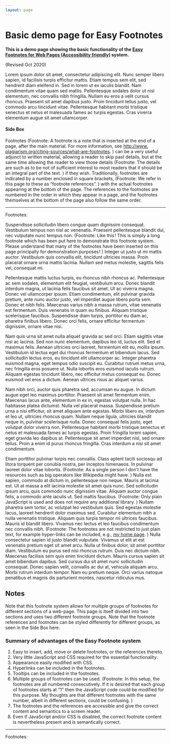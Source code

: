 ```yaml
---
layout: page
---
```


<h1>Basic demo page for Easy Footnotes</h1>
<p><b>This is a demo page showing the basic functionality of the <a href="../easy-footnotes-for-web-pages.html">Easy Footnotes for Web Pages (Accessibility friendly)</a> system.</b></p>
<p>(Revised Oct 2020)</p>

<p>Lorem ipsum dolor sit amet, consectetur adipiscing elit. Nunc semper libero sapien, id facilisis turpis efficitur mattis. Etiam tempus sem elit, sed hendrerit diam eleifend in. Sed in lorem ut ex iaculis blandit. Nam condimentum vitae quam sed mattis. Pellentesque sodales dolor ut nisl elementum, nec convallis nibh fringilla. Nullam eu eros a velit cursus rhoncus. Praesent sit amet dapibus justo. Proin tincidunt tellus justo, vel commodo arcu tincidunt vitae. Pellentesque habitant morbi tristique senectus et netus et malesuada fames ac turpis egestas. Cras viverra elementum augue sit amet ullamcorper. </p>
<div id="SideBox">
<h4>Side Box</h4>
<p>Footnotes<span class="footnoteSide"><span class="fnHide"> (Footnote: </span>
 A footnote is a note that is inserted at the end of a page, after the main material. For more information, see <a href="http://www.plagiarism.org/citing-sources/what-are-footnotes/">http://www.&#8203;plagiarism.org/&#8203;citing-sources/&#8203;what-are-footnotes</a>.
<span class="fnHide">)</span></span> can be a very useful adjunct to written material, allowing a reader to skip past details, but at the same time allowing the reader to view those details<span class="footnoteSide"><span class="fnHide"> (Footnote: </span>
 The details are such as to be not of sufficient interest to most readers that it should be an integral part of the text.
<span class="fnHide">)</span></span> if they wish. Traditionally, footnotes are indicated by a number enclosed in square brackets,<span class="footnoteSide"><span class="fnHide"> (Footnote: </span>
 We refer in this page to these as “footnote references”.
<span class="fnHide">)</span></span> with the actual footnotes appearing at the bottom of the page. The references to the footnotes are numbered in the order in which they appear in a page, and the footnotes themselves at the bottom of the page also follow the same order.</p>
<hr>
<div id = "FootnotesSide"><p class="invis">Footnotes:</p></div>
</div>


<p>Suspendisse sollicitudin libero congue quam dignissim consequat. Vestibulum tempus non nisl ac venenatis. Praesent pellentesque blandit dui, nec vulputate nunc tempus non.<span class="footnote"><span class="fnHide"> (Footnote: </span>
 Like this&#8202;! This is simply a long footnote which has been put here to demonstrate this footnote system. Please understand that many of the footnotes have been inserted on this page principally for demonstration purposes&#8202;!
<span class="fnHide">)</span></span> Integer ut justo ut mi mattis auctor. Vestibulum quis convallis elit, tincidunt ultricies massa. Proin placerat ornare urna mattis lacinia. Nullam sed metus molestie, sagittis felis vel, consequat mi. </p>

<p>Pellentesque mattis luctus turpis, eu rhoncus nibh rhoncus ac. Pellentesque ac sem sodales, elementum elit feugiat, vestibulum arcu. Donec blandit interdum magna, ut lacinia felis faucibus sit amet. Ut ac viverra magna. Donec vel ullamcorper ipsum. Etiam condimentum, elit pulvinar gravida pretium, ante nunc auctor justo, vel imperdiet augue libero porta sem. Donec et nibh felis. Maecenas varius nibh a massa rutrum, vitae venenatis est fermentum. Duis venenatis in quam eu finibus. Aliquam tristique scelerisque faucibus. Suspendisse diam turpis, porttitor eu diam ac, pharetra finibus libero. Donec orci felis, ornare efficitur fermentum dignissim, ornare vitae nisi. </p>

<p>Nam quis urna sit amet nulla aliquet gravida ac sed orci. Etiam sagittis vitae nisl ac lacinia. Sed non nunc elementum, dapibus leo id, luctus elit. Sed et maximus felis. Aenean ultricies orci laoreet, fermentum elit eu, mollis ipsum. Vestibulum id lectus eget dui rhoncus fermentum et bibendum lacus. Sed sollicitudin lectus eros, eu tincidunt elit ullamcorper ac. Integer pharetra euismod magna, eget tempus odio suscipit eu. Curabitur rutrum metus urna, nec fringilla eros posuere ut. Nulla lobortis eros euismod iaculis rutrum. Aliquam egestas tincidunt libero, nec efficitur metus consequat eu. Donec euismod vel eros a dictum. Aenean ultrices risus ac aliquet varius.</p>

<p>Nam nibh orci, auctor quis pharetra sed, accumsan eu augue. In dictum augue eget leo maximus porttitor. Praesent sit amet fermentum enim. Maecenas lacus ante, elementum in ex in, egestas volutpat nulla. In hac habitasse platea dictumst. Nulla vel placerat massa. Suspendisse pretium urna a nisi efficitur, sit amet aliquam ante egestas. Morbi libero ex, interdum et leo ut, ultricies rhoncus quam. Nullam neque ligula, ultricies blandit neque in, pulvinar scelerisque nulla. Donec consequat felis justo, eget volutpat dolor viverra non. Pellentesque habitant morbi tristique senectus et netus et malesuada fames ac turpis egestas. Proin fringilla lorem sapien, eget gravida leo dapibus at. Pellentesque sit amet imperdiet nisl, sed ornare tellus. Proin a enim id purus rhoncus fringilla. Cras interdum a nisi sit amet condimentum. </p>

<p>Etiam porttitor pulvinar turpis nec convallis. Class aptent taciti sociosqu ad litora torquent per conubia nostra, per inceptos himenaeos. In pulvinar laoreet dolor vitae lobortis.<span class="footnote"><span class="fnHide"> (Footnote: </span>
 As a single person I don’t have the resources such as big operators like Wikipedia might have.
<span class="fnHide">)</span></span> Nulla est sapien, commodo at dictum in, pellentesque non neque. Mauris at lacinia est. Ut at massa a elit lacinia molestie sit amet quis nunc. Sed sollicitudin ipsum arcu, quis commodo nunc dignissim vitae. Aliquam auctor congue felis, a commodo ante iaculis ut. Sed mattis faucibus.<span class="footnote"><span class="fnHide"> (Footnote: </span>Only plain JavaScript is used and does not require any additional library.
<span class="fnHide">)</span></span> Nullam pharetra sem tortor, ac volutpat leo vestibulum quis. Sed egestas molestie lacus, laoreet hendrerit dolor maximus sed. Curabitur elementum nibh a nulla venenatis tristique. Aliquam quis turpis tempor mi ultrices faucibus. Mauris id blandit libero. Vivamus nec lectus et leo faucibus condimentum nec convallis nibh.<span class="footnote"><span class="fnHide"> (Footnote: </span>
 The footnotes are not restricted to just plain text, for example hyper-links can be included, e.g., <a href="../../index.html">my home page</a>.
<span class="fnHide">)</span></span> Nulla consectetur sapien id justo blandit vulputate. Vivamus ut elit at est venenatis pretium eget sit amet arcu. Nulla ut finibus dolor, sit amet porttitor diam. Vestibulum eu purus sed nisi rhoncus rutrum. Duis nec dictum nibh. Maecenas facilisis sem quis enim tincidunt dictum. Mauris cursus sapien sit amet bibendum dapibus. Sed cursus dui sit amet nunc sollicitudin consequat. Donec sapien velit, convallis ac dui at, vehicula aliquam arcu. Morbi rutrum interdum tempor. Nam eu pretium neque. Orci varius natoque penatibus et magnis dis parturient montes, nascetur ridiculus mus.</p>

<h2>Notes</h2>
<p>Note that this footnote system allows for multiple groups of footnotes for different sections of a web-page. This page is itself divided into two sections and uses two different footnote groups. Note that the footnote references and footnotes can be styled differently for different groups, as seen in the Side Box here.</p>
<h3>Summary of advantages of the Easy Footnote system</h3>
<ol>
 <li>Easy to insert, add, move or delete footnotes, or the references thereto. </li>
 <li>Very little JavaScript and CSS required for the essential functionality.</li>
 <li>Appearance easily modified with CSS.</li>
 <li>Hyperlinks can be included in the footnotes.</li>
 <li>Tooltips can be included in the footnotes.</li>
 <li>Multiple groups of footnotes can be used.<span class="footnote"><span class="fnHide"> (Footnote: </span>
 In this setup, the footnotes are all numbered consecutively. If it is desired that each group of footnotes starts at “1” then the JavaScript code could be modified for this purpose. My thoughts are that different footnotes with the same number, albeit in different sections, could be confusing. <span class="fnHide">)</span></span></li>
 <li>The footnotes and the references are accessible and give the correct content and semantics to a screen reader.</li>
 <li>Even if JavaScript and/or CSS is disabled, the correct footnote content is nevertheless present and is semantically correct.</li>
</ol>

<hr>
<div id = "Footnotes"><p class="invis">Footnotes:</p></div>
